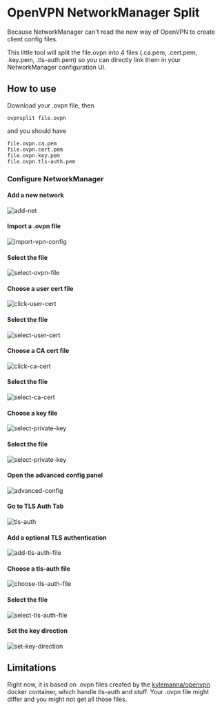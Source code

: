 # OpenVPN NetworkManager Split

Because NetworkManager can't read the new way of OpenVPN to create client config files.

This little tool will split the file.ovpn into 4 files (.ca.pem, .cert.pem, .key.pem, .tls-auth.pem) so you can directly link them in your NetworkManager configuration UI.


## How to use

Download your .ovpn file, then

```
ovpnsplit file.ovpn
```

and you should have

```
file.ovpn.ca.pem
file.ovpn.cert.pem
file.ovpn.key.pem
file.ovpn.tls-auth.pem
```

### Configure NetworkManager


#### Add a new network
![add-net](doc/01-add-net.png)

#### Import a .ovpn file
![import-vpn-config](doc/02-import-vpn-config.png)

#### Select the file
![select-ovpn-file](doc/03-select-ovpn-file.png)

#### Choose a user cert file
![click-user-cert](doc/04-click-user-cert.png)

#### Select the file
![select-user-cert](doc/05-select-user-cert.png)

#### Choose a CA cert file
![click-ca-cert](doc/06-click-ca-cert.png)

#### Select the file
![select-ca-cert](doc/07-select-ca-cert.png)

#### Choose a key file
![select-private-key](doc/08-select-private-key.png)

#### Select the file
![select-private-key](doc/09-select-private-key.png)

#### Open the advanced config panel
![advanced-config](doc/10-advanced-config.png)

#### Go to TLS Auth Tab
![tls-auth](doc/11-tls-auth.png)

#### Add a optional TLS authentication
![add-tls-auth-file](doc/12-add-tls-auth-file.png)

#### Choose a tls-auth file
![choose-tls-auth-file](doc/13-choose-tls-auth-file.png)

#### Select the file
![select-tls-auth-file](doc/14-select-tls-auth-file.png)

#### Set the key direction
![set-key-direction](doc/15-set-key-direction.png)

## Limitations

Right now, it is based on .ovpn files created by the [kylemanna/openvpn](https://hub.docker.com/r/kylemanna/openvpn) docker container, which handle tls-auth and stuff. Your .ovpn file might differ and you might not get all those files.
